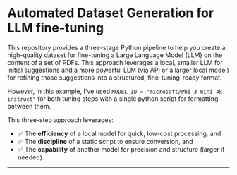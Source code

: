 # Automated Dataset Generation for LLM fine-tuning

This repository provides a three-stage Python pipeline to help you create a high-quality dataset for fine-tuning a Large Language Model (LLM) on the content of a set of PDFs. This approach leverages a local, smaller LLM for initial suggestions and a more powerful LLM (via API or a larger local model) for refining those suggestions into a structured, fine-tuning-ready format.

However, in this example, I've used `MODEL_ID = "microsoft/Phi-3-mini-4k-instruct"` for both tuning steps with a single python script for formatting between them.


This three-step approach leverages:
- ✅ The **efficiency** of a local model for quick, low-cost processing, and
- ✅ The **discipline** of a static script to ensure conversion, and
- ✅ The **capability** of another model for precision and structure (larger if needed).

---
